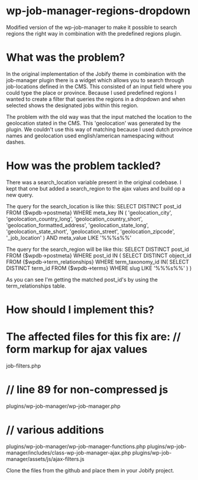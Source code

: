 wp-job-manager-regions-dropdown
===============================

Modified version of the wp-job-manager to make it possible to search regions the right way in combination with the predefined regions plugin.


What was the problem?
=====================

In the original implementation of the Jobify theme in combination with the job-manager plugin there is a widget which allows you to search through job-locations defined in the CMS. This consisted of an input field where you could type the place or province. Because I used predefined regions I wanted to create a filter that queries the regions in a dropdown and when selected shows the designated jobs within this region.

The problem with the old way was that the input matched the location to the geolocation stated in the CMS. This 'geolocation' was generated by the plugin. We couldn't use this way of matching because I used dutch province names and geolocation used english/american namespacing without dashes.

How was the problem tackled?
============================

There was a search_location variable present in the original codebase. I kept that one but added a search_region to the ajax values and build op a new query.

The query for the search_location is like this:
SELECT DISTINCT post_id FROM {$wpdb->postmeta}
		    WHERE meta_key IN ( 'geolocation_city', 'geolocation_country_long', 'geolocation_country_short', 'geolocation_formatted_address', 'geolocation_state_long', 'geolocation_state_short', 'geolocation_street', 'geolocation_zipcode', '_job_location' ) 
		    AND meta_value LIKE '%%%s%%'

The query for the search_region will be like this:
SELECT DISTINCT post_id FROM {$wpdb->postmeta}
		    WHERE post_id IN (
		    	SELECT DISTINCT object_id FROM {$wpdb->term_relationships}
		    	WHERE term_taxonomy_id IN(
				SELECT DISTINCT term_id FROM {$wpdb->terms}
				    WHERE slug LIKE '%%%s%%'
				)
			)
			
As you can see I'm getting the matched post_id's by using the term_relationships table.

How should I implement this?
============================

The affected files for this fix are:
// form markup for ajax values
=
job-filters.php

// line 89 for non-compressed js
=
plugins/wp-job-manager/wp-job-manager.php

// various additions
=
plugins/wp-job-manager/wp-job-manager-functions.php
plugins/wp-job-manager/includes/class-wp-job-manager-ajax.php
plugins/wp-job-manager/assets/js/ajax-filters.js

Clone the files from the github and place them in your Jobify project.
